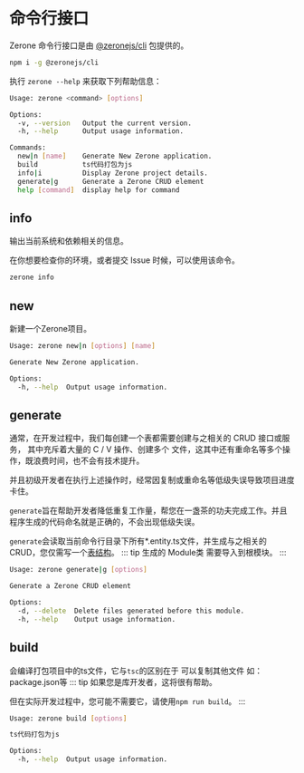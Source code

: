 # 命令行接口

<!-- <NpmBadge package="@zeronejs/cli" /> -->

Zerone 命令行接口是由 [@zeronejs/cli](https://www.npmjs.com/package/@zeronejs/cli) 包提供的。
```bash
npm i -g @zeronejs/cli
```

执行 `zerone --help` 来获取下列帮助信息：

```bash
Usage: zerone <command> [options]

Options:
  -v, --version   Output the current version.
  -h, --help      Output usage information.

Commands:
  new|n [name]    Generate New Zerone application.
  build           ts代码打包为js
  info|i          Display Zerone project details.
  generate|g      Generate a Zerone CRUD element
  help [command]  display help for command
```
## info

输出当前系统和依赖相关的信息。

在你想要检查你的环境，或者提交 Issue 时候，可以使用该命令。
```bash
zerone info
```
## new

新建一个Zerone项目。

```bash
Usage: zerone new|n [options] [name]

Generate New Zerone application.

Options:
  -h, --help  Output usage information.
```

## generate
通常，在开发过程中，我们每创建一个表都需要创建与之相关的 CRUD 接口或服务， 其中充斥着大量的 C / V 操作、创建多个
文件，这其中还有重命名等多个操作，既浪费时间，也不会有技术提升。

并且初级开发者在执行上述操作时，经常因复制或重命名等低级失误导致项目进度卡住。

`generate`旨在帮助开发者降低重复工作量，帮您在一盏茶的功夫完成工作。并且程序生成的代码命名就是正确的，不会出现低级失误。
<!-- ::: tip
您仅需写一个表结构，执行一行命令，即可生成 CRUD
::: -->
`generate`会读取当前命令行目录下所有*.entity.ts文件，并生成与之相关的 CRUD，您仅需写一个[表结构](https://typeorm.io/#/entities)。
::: tip
生成的 Module类 需要导入到根模块。
:::

```bash
Usage: zerone generate|g [options]

Generate a Zerone CRUD element

Options:
  -d, --delete  Delete files generated before this module.
  -h, --help    Output usage information.
```

## build

会编译打包项目中的ts文件，它与`tsc`的区别在于 可以复制其他文件 如：package.json等
::: tip
如果您是库开发者，这将很有帮助。

但在实际开发过程中，您可能不需要它，请使用`npm run build`。
:::

```bash
Usage: zerone build [options]

ts代码打包为js

Options:
  -h, --help  Output usage information.
```


